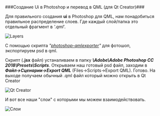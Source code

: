 ###Создание Ui в Photoshop и перевод в QML (для Qt Creator)###

Для правильного создания **ui** в Photoshop для QML, нам понадобиться правильное распределение слоев. Где каждый слой/папка это отдельный фрагмент в _'.qml_'.

![Layers](https://i.imgur.com/CGkBebD.png)

С помощью скрипта _"[photoshop-qmlexporter](https://github.com/qt-labs/photoshop-qmlexporter)"_ для фотошоп, экспортируем psd в qml.

Скрипт (**.jsx** файл) устаналиваем в папку **_\Adobe\Adobe Photoshop CC 2018\Presets\Scripts_**.
Открываем наш готовый psd файл, заходим в **_Файл->Сценарии->Export QML_** (Files->Scripts->Export QML).
Готово. На выходе получаем обычный .qml файл который можно открыть в Qt Creator

![Qt Creator](https://i.imgur.com/ED1P6l3.png)


И вот все наши "слои" с которыми мы можем взаимодействовать.

![Слои](https://i.imgur.com/4L7hw11.png)
